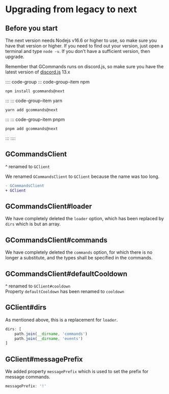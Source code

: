 # Upgrading from legacy to next

## Before you start

The next version needs Nodejs v16.6 or higher to use, so make sure you have that version or higher. If you need to find out your version, just open a terminal and type `node -v`. If you don't have a sufficient version, then upgrade.

Remember that GCommands runs on discord.js, so make sure you have the latest version of [discord.js](https://npmjs.org/discord.js) 13.x

:::: code-group
::: code-group-item npm
```sh:no-line-numbers
npm install gcommands@next
```
:::
::: code-group-item yarn
```sh:no-line-numbers
yarn add gcommands@next
```
:::
::: code-group-item pnpm
```sh:no-line-numbers
pnpm add gcommands@next
```
:::
::::

## GCommandsClient
^ renamed to `GClient`

We renamed `GCommandsClient` to `GClient` because the name was too long.

```diff
- GCommandsClient
+ GClient
```

## GCommandsClient#loader
We have completely deleted the `loader` option, which has been replaced by `dirs` which is but an array.

## GCommandsClient#commands
We have completely deleted the `commands` option, for which there is no longer a substitute, and the types shall be specified in the commands.

## GCommandsClient#defaultCooldown
^ renamed to `GClient#cooldown`  
Property `defaultCooldown` has been renamed to `cooldown`

## GClient#dirs
As mentioned above, this is a replacement for `loader`.

```js
dirs: [
    path.join(__dirname, 'commands')
    path.join(__dirname, 'events')
]
```

## GClient#messagePrefix
We added property `messagePrefix` which is used to set the prefix for message commands.

```js
messagePrefix: '!'
```
